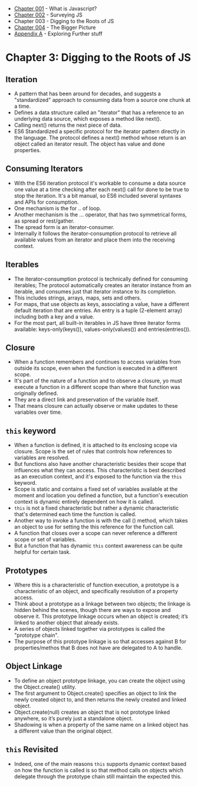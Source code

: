 
- [Chapter 001](chapter001.md) - What is Javascript?
- [Chapter 002](chapter002.md) - Surveying JS
- Chapter 003 - Digging to the Roots of JS
- [Chapter 004](chapter004.md) - The Bigger Picture
- [Appendix A](AppendixA.md) -  Exploring Further stuff

# Chapter 3: Digging to the Roots of JS 

## Iteration 
- A pattern that has been around for decades, and suggests a "standardized" approach to consuming data from a source one chunk at a time. 
- Defines a data structure called an "iterator" that has a reference to an underlying data source, which exposes a method like next().  
- Calling next() returns the next piece of data. 
- ES6 Standardized a specific protocol for the iterator pattern directly in the language. The protocol defines a next() method whose return is an object called an iterator result. The object has value and done properties. 

## Consuming Iterators 
- With the ES6 iteration protocol it's workable to consume a data source one value at a time checking after each next() call for done to be true to stop the iteration. It's a bit manual, so ES6 included several syntaxes and APIs for consumption. 
- One mechanism is the for .. of loop. 
- Another mechanism is the ... operator, that has two symmetrical forms, as spread or rest/gather. 
- The spread form is an iterator-consumer. 
- Internally it follows the iterator-consumption protocol to retrieve all available values from an iterator and place them into the receiving context. 

## Iterables 
- The iterator-consumption protocol is technically defined for consuming iterables; The protocol automatically creates an iterator instance from an iterable, and consumes just that iterator instance to its completion. 
- This includes strings, arrays, maps, sets and others. 
- For maps, that use objects as keys, associating a value, have a different default iteration that are entries. An entry is a tuple (2-element array) including both a key and a value. 
- For the most part, all built-in iterables in JS have three iterator forms available: keys-only(keys()), values-only(values()) and entries(entries()).

## Closure 
- When a function remembers and continues to access variables from outside its scope, even when the function is executed in a different scope.
- It's part of the nature of a function and to observe a closure, yo must execute a function in a different scope than where that function was originally defined. 
- They are a direct link and preservation of the variable itself.
- That means closure can actually observe or make updates to these variables over time. 

## `this` keyword 
- When a function is defined, it is attached to its enclosing scope via closure. Scope is the set of rules that controls how references to variables are resolved. 
-  But functions also have another characteristic besides their scope that influences what they can access. This characteristic is best described as an execution context, and it's exposed to the function via the `this` keyword. 
- Scope is static and contains a fixed set of variables available at the moment and location you defined a function, but a function's execution context is dynamic entirely dependent on how it is called. 
- `this` is not a fixed characteristic but rather a dynamic characteristic that's determined each time the function is called. 
- Another way to invoke a function is with the call () method, which takes an object to use for setting the this reference for the function call. 
- A function that closes over a scope can never reference a different scope or set of variables.  
- But a function that has dynamic `this` context awareness can be quite helpful for certain task. 

## Prototypes 
- Where this is a characteristic of function execution, a prototype is a characteristic of an object, and specifically resolution of a property access. 
- Think about a prototype as a linkage between two objects; the linkage is hidden behind the scenes, though there are ways to expose and observe it. This prototype linkage occurs when an object is created; it’s linked to another object that already exists. 
- A series of objects linked together via prototypes is called the "prototype chain".
- The purpose of this prototype linkage is so that accesses against B for properties/methos that B does not have are delegated to A to handle. 

## Object Linkage 
- To define an object prototype linkage, you can create the object using the Object.create() utility. 
- The first argument to Object.create() specifies an object to link the newly created object to, and then returns the newly created and linked object. 
- Object.create(null) creates an object that is not prototype linked anywhere, so it’s purely just a standalone object. 
- Shadowing is when a property of the same name on a linked object has a different value than the original object. 

 ## `this` Revisited 
- Indeed, one of the main reasons `this` supports dynamic context based on how the function is called is so that method calls on objects which delegate through the prototype chain still maintain the expected this. 
